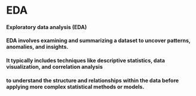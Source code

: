 # EDA
#### Exploratory data analysis (EDA)
#### EDA involves examining and summarizing a dataset to uncover patterns, anomalies, and insights.
#### It typically includes techniques like descriptive statistics, data visualization, and correlation analysis
#### to understand the structure and relationships within the data before applying more complex statistical methods or models.
